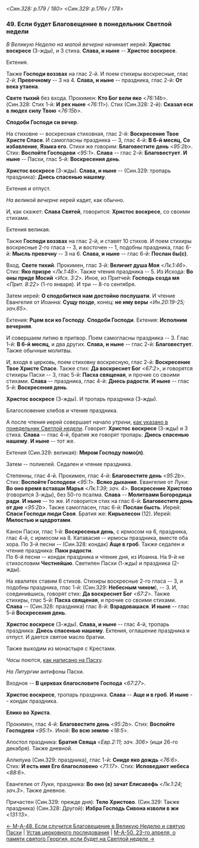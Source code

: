 
<*Син.328: p.179 / 180*>
<*Син.329: p.176v / 178*>

### 49. Если будет Благовещение в понедельник Светлой недели

*В Великую Неделю на малой вечерне* начинает иерей: **Христос воскресе** (3-жды), и 3 стиха. 
**Слава, и ныне** -- **Христос воскресе**. 

Ектения. 

Также **Господи воззвах** на глас 2-й. 
И поем стихиры воскресные, глас 2-й: **Превечному** -- 3 на 4. 
**Слава, и ныне** -- праздника, глас 2-й: **От века утаена**. 

**Свете тыхий** без входа. 
Прокимен: **Кто Бог вели яко** <*76:14b*>.
(Син.328: Стих 1-й: **И рех ныне** <*76:11*>).
Стих (Син.328: 2-й): **Сказал еси в людех силу Твою** <*76:15b*>.

**Сподоби Господи си вечер**. 

На стиховне -- воскресная стиховная, глас 2-й: **Воскресение Твое Христе Спасе**. 
И самогласны праздника -- 3, глас 4-й: **В 6-й месяц**, **Се избавление**, **Языка его**. 
Стихи же говорим: **Благовестите день** <*95:2b*>.
Стих: **Воспойте Господеви** <*95:1*>.
**Слава** -- глас 2-й: **Благовестует**. 
**И ныне** -- Пасхи, глас 5-й: **Воскресения день**. 

**Христос воскресе** (3-жды). 
**Слава, и ныне** -- (Син.329: тропарь праздника): **Днесь спасенью нашему**. 

Ектения и отпуст. 

*На великой вечерне* иерей кадит, как обычно. 

И, как скажет: **Слава Святей**, говорится: **Христос воскресе**, со своими стихами. 

Ектения великая. 

Также **Господи воззвах** на глас 2-й, и ставят 10 стихов. 
И поем стихиры воскресные 2-го гласа -- 3, и восточен -- 1, 
подобны праздника, глас 6-й: **Мысль превечну** -- 3 на 6. 
**Слава, и ныне** -- глас 6-й: **Послан бы(с)**. 

Вход. **Свете тихий**. Прокимен, глас 3-й: **Величит душа Моя** <*Лк.1:46*>.
Стих: **Яко призре** <*Лк.1:48*>.
Также чтения праздника -- 5.
Из Исхода: **Во оны приде Мосий** <*Исх. 3:2*>.
Иное, из Притчей: **Господь созда мя** <*Прит. 8:22*> (1-го января).
И три -- 8-го сентября.

Затем иерей: **О сподобитися нам достойно послушати**. 
И чтение Евангелия от Иоанна: **Сущу позде**, конец: **не иму веры** <*Ин.20:19-25; зач.65*>.

Ектения: **Рцем вси ко Господу**. **Сподоби Господи**. 
Ектения: **Исполним вечерняя**. 

И совершаем литию в притвор. Поем самогласны праздника -- 3. 
Глас 1-й: **В 6-й месяц**, и два других. 
**Слава, и ныне** -- глас 2-й: **Благовестует**. 
Также обычные молитвы. 

И, входя в церковь, поем стиховну воскресную, глас 2-й: **Воскресение Твое Христе Спасе**.
Также стих: **Да воскреснет Бог** <*67:2*>, и говорятся стихиры Пасхи -- 3, глас 5-й:
**Пасха священая**, и прочие со своими стихами.
**Слава** -- праздника, глас 4-й: **Днесь радости**. 
**И ныне** -- глас 5-й: **Воскресения день**.

**Христос воскресе** (3-жды). И тропарь праздника (3-жды).

Благословение хлебов и чтение праздника. 

А после чтения иерей совершает начало *утрени*, [как указано в понедельник Светлой недели](../../../13_moving_cycle/B_02_SAB_easter_week.md).
Говорит: **Христос воскресе** (3-жды) и 3 стиха. 
**Слава** -- глас 4-й, братия же говорят тропарь: **Днесь спасенью нашему**. 
**И ныне** -- тот же. 

Ектения (Син.329: великая): **Миром Господу помо(л)**. 

Затем -- полиелей. Седален и чтение праздника. 

Степенны, глас 4-й. Прокимен, глас 4-й: **Благовестите день** <*95:2b*>.
Стих: **Воспойте Господеви** <*95:1*>.
**Всяко дыхание**.
Евангелие от Луки: **Во оно время вставши Марья** <*Лк.1:39; зач. 4*>.
**Воскресение Христово** (говорится 3-жды), без 50-го псалма. 
**Слава** -- **Молитвами Богородица ради**. 
**И ныне** -- то же. 
И говорится стих на глас 6-й: **Благовестите день от дне** <*95:2b*>.
Также самогласен, глас 6-й: **Послан бысть**. 
Иерей: **Спаси Господи люди Своя**. 
Братия же: **Кирьелесон** (12). 
Иерей: **Милостью и щедротами**.

Канон Пасхи, глас 1-й: **Воскресенья день**, с ирмосом на 6, 
праздника, глас 4-й, с ирмосом на 8. 
Катавасия -- ирмосы праздника, вместе оба хора. 
По 3-й песни -- (Син.328: кондак) **Аще в гроб**. Также седален и чтение праздника: **Паки радости**.   
По 6-й песни -- кондак праздника и чтение дня, из Иоанна. 
На 9-й не стихословим **Честнейшю**. 
Светилен Пасхи (1-жды) и праздника (2-жды).

На хвалитех ставим 6 стихов. Стихиры воскресные 2-го гласа -- 3, 
и подобны праздника, глас 1-й: (Син.329: **Небесным чином**), -- 3. 
И, соединившись, говорят стих: **Да воскреснет Бог** <*67:2*>. 
Также стихиры, глас 5-й: **Пасха священая**, и прочие со своими стихами.
**Слава** -- (Син.328: праздника) глас 8-й: **Взрадовашася**. 
**И ныне** -- глас 5-й **Воскресения день**. 

**Христос воскресе** (3-жды).
**Слава, и ныне** -- глас 4-й, тропарь праздника: **Днесь спасенью нашему**. 
Ектения, оглашение праздника и отпуст. И дается святое масло братии.  

Также выходим из монастыря с Крестами. 

*Часы* поются, [как написано на Пасху](../../../13_moving_cycle/B_01_SAB_easter_sunday.md#Часы).

*На Литургии* антифоны Пасхи. 

Входное -- **В церквах благословите Господа** <*67:27*>.

**Христос воскресе**, тропарь праздника. 
**Слава** -- **Аще и в гроб**. **И ныне** -- кондак праздника.  

**Елико во Христа**. 

Прокимен, глас 4-й: **Благовестите день** <*95:2b*>.
Стих: **Воспойте Господеви** <*95:1*>.
Иной: **Во всю землю** <*18:5*>.

Апостол праздника: **Братия Свяща** <*Евр.2:11; зач. 306*> (ищи 26-го декабря).
Также дневной.

Аллилуиа (Син.329: праздника), глас 1-й: **Сниде яко дождь** <*76:6*>.
Стих: **И есть имя Его благословено** <*71:17*>.
Стих: **Исповедают небеса** <*88:6*>.

Евангелие от Луки, праздника: **Во оно (в) зачат Елисавефь** <*Лк.1:24; зач.3*>.
Также дневное.

Причастен (Син.329: прежде дня): **Тело Христово**.
(Син.329: Также праздника) (Син.328: Другой): 
**Избра Господь Сивона изволи в жи** <*131:13*>. 

[← М-A-48. Если случится Благовещение в Великую Неделю и святую Пасхи](m_a_048.md)
| [Устав церковного последования](README.md)
| [М-A-50. 23-го апреля, о памяти святого Георгия, если будет на Светлой неделе →](m_a_050.md)
